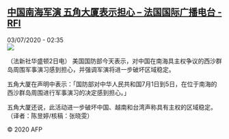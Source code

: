 <!--1593741301000-->
[中国南海军演 五角大厦表示担心 – 法国国际广播电台 - RFI](http://www.rfi.fr//cn/contenu/20200703-%E4%B8%AD%E5%9B%BD%E5%8D%97%E6%B5%B7%E5%86%9B%E6%BC%94-%E4%BA%94%E8%A7%92%E5%A4%A7%E5%8E%A6%E8%A1%A8%E7%A4%BA%E6%8B%85%E5%BF%83)
------

<div>03/07/2020 - 02:35</div><img src="https://s.rfi.fr/media/display/a6bd8232-bcca-11ea-85ba-005056bff430/w:310/p:16x9/int0003b.200703083502.jpg"><div class="t-content__body u-clearfix"><div class="m-interstitial"></div><p>（法新社华盛顿2日电）    美国国防部今天表示，对中国在南海具主权争议的西沙群岛周围军事演习感到担心，并强调军演将进一步破坏区域稳定。</p><p>    五角大厦在声明中表示：「国防部对中华人民共和国7月1日到5日，在位于南海的西沙群岛周围进行军事演习的决定感到担心。」</p><p>    五角大厦还说，此活动进一步破坏中国、越南和台湾声称具有主权的区域稳定。（译者：陈昱婷/核稿：张晓雯）</p><p class="t-copyright">© 2020 AFP</p>        </div>
